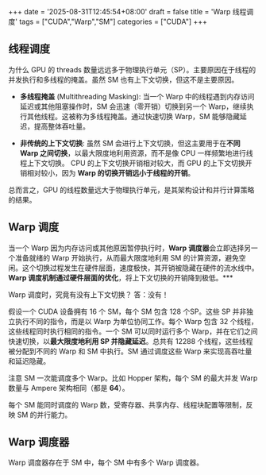 +++
date = '2025-08-31T12:45:54+08:00'
draft = false
title = 'Warp 线程调度'
tags = ["CUDA","Warp","SM"]
categories = ["CUDA"]
+++


## 线程调度

为什么 GPU 的 threads 数量远远多于物理执行单元（SP）。主要原因在于线程的并发执行和多线程的掩盖。虽然 SM 也有上下文切换，但这不是主要原因。

- **多线程掩盖** (Multithreading Masking): 当一个 Warp 中的线程遇到内存访问延迟或其他阻塞操作时，SM 会迅速（零开销）切换到另一个 Warp，继续执行其他线程。这被称为多线程掩盖。通过快速切换 Warp，SM 能够隐藏延迟，提高整体吞吐量。

- **非传统的上下文切换**: 虽然 SM 会进行上下文切换，但这主要用于在**不同 Warp 之间切换**，以最大限度地利用资源，而不是像 CPU 一样频繁地进行线程上下文切换。 CPU 的上下文切换开销相对较大，而 GPU 的上下文切换开销相对较小，因为 **Warp 的切换开销远小于线程的开销**。

总而言之，GPU 的线程数量远大于物理执行单元，是其架构设计和并行计算策略的结果。


## Warp 调度

当一个 Warp 因为内存访问或其他原因暂停执行时，**Warp 调度器**会立即选择另一个准备就绪的 Warp 开始执行，从而最大限度地利用 SM 的计算资源，避免空闲。这个切换过程发生在硬件层面，速度极快，其开销被隐藏在硬件的流水线中。**Warp 调度机制通过硬件层面的优化**，将上下文切换的开销降到极低。***

Warp 调度时，究竟有没有上下文切换？ 答：没有！

假设一个 CUDA 设备拥有 16 个 SM，每个 SM 包含 128 个SP。这些 SP 并非独立执行不同的指令，而是以 Warp 为单位协同工作。每个 Warp 包含 32 个线程，这些线程同时执行相同的指令。一个 SM 可以同时运行多个 Warp，并在它们之间快速切换，以**最大限度地利用 SP 并隐藏延迟**。总共有 12288 个线程，这些线程被分配到不同的 Warp 和 SM 中执行。SM 通过调度这些 Warp 来实现高吞吐量和延迟隐藏。

注意 SM 一次能调度多个 Warp。比如 Hopper 架构，每个 SM 的最大并发 Warp 数量与 Ampere 架构相同（都是 **64**）。

每个 SM 能同时调度的 Warp 数，受寄存器、共享内存、线程块配置等限制，反映 SM 的并行能力。


## Warp 调度器

Warp 调度器存在于 SM 中，每个 SM 中有多个 Warp 调度器。

